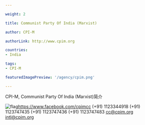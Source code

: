 ```yaml
---

weight: 2

title: Communist Party Of India (Marxist)

author: CPI-M

authorLink: http://www.cpim.org 

countries: 
- India

tags: 
- CPI-M

featuredImagePreview: '/agency/cpim.png'

---
```


CPI-M, Communist Party Of India (Marxist)简介 

<!--more-->

![flag](/agency/cpim.png)https://www.facebook.com/cpimcc (+91) 1123344918 (+91) 1123747435 (+91) 1123747436 (+91) 1123747483 cc@cpim.org intl@cpim.org